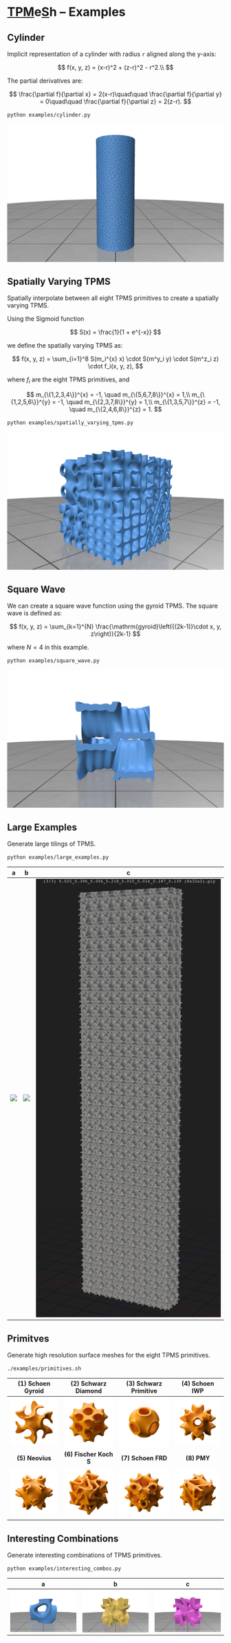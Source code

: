 # <ins>TPM</ins>e<ins>S</ins>h – Examples

## Cylinder

Implicit representation of a cylinder with radius `r` aligned along the y-axis:

$$
f(x, y, z) = (x-r)^2 + (z-r)^2 - r^2.\\
$$

The partial derivatives are:

$$
\frac{\partial f}{\partial x} = 2(x-r)\quad\quad
\frac{\partial f}{\partial y} = 0\quad\quad
\frac{\partial f}{\partial z} = 2(z-r).
$$

```bash
python examples/cylinder.py
```

![Cylinder](../assets/examples/cylinder.png)

## Spatially Varying TPMS

Spatially interpolate between all eight TPMS primitives to create a spatially varying TPMS.

Using the Sigmoid function

$$
S(x) = \frac{1}{1 + e^{-x}}
$$

we define the spatially varying TPMS as:

$$
f(x, y, z) = \sum_{i=1}^8 S(m_i^{x} x) \cdot S(m^y_i y) \cdot S(m^z_i z) \cdot f_i(x, y, z),
$$

where $f_i$ are the eight TPMS primitives, and

$$
m_{\{1,2,3,4\}}^{x} = -1, \quad m_{\{5,6,7,8\}}^{x} = 1,\\
m_{\{1,2,5,6\}}^{y} = -1, \quad m_{\{2,3,7,8\}}^{y} = 1,\\
m_{\{1,3,5,7\}}^{z} = -1, \quad m_{\{2,4,6,8\}}^{z} = 1.
$$

```bash
python examples/spatially_varying_tpms.py
```

![Spatially Varying TPMS](../assets/examples/spatially_varying_tpms.png)

## Square Wave

We can create a square wave function using the gyroid TPMS. The square wave is defined as:

$$
f(x, y, z) = \sum_{k=1}^{N} \frac{\mathrm{gyroid}\left({(2k-1)}\cdot x, y, z\right)}{2k-1}
$$

where $N=4$ in this example.

```bash
python examples/square_wave.py
```

![Square Wave](../assets/examples/square_wave.png)

## Large Examples

Generate large tilings of TPMS.

```bash
python examples/large_examples.py
```

| a | b | c |
| :---: | :---: | :---: |
| ![](../assets/examples/large_a.png) | ![](../assets/examples/large_b.png) | ![](../assets/examples/large_c.png) |

## Primitves

Generate high resolution surface meshes for the eight TPMS primitives.
```bash
./examples/primitives.sh
```

<!-- 4x2 Tables of Images for TPMS primitives -->
| (1) Schoen Gyroid | (2) Schwarz Diamond | (3) Schwarz Primitive | (4) Schoen IWP |
| :---: | :---: | :---: | :---: |
| ![Primitive 0](../assets/primitives/0.png) | ![Primitive 1](../assets/primitives/1.png) | ![Primitive 2](../assets/primitives/2.png) | ![Primitive 3](../assets/primitives/3.png) |
| **(5) Neovius** | **(6) Fischer Koch S** | **(7) Schoen FRD** | **(8) PMY** |
| ![Primitive 4](../assets/primitives/4.png) | ![Primitive 5](../assets/primitives/5.png) | ![Primitive 6](../assets/primitives/6.png) | ![Primitive 7](../assets/primitives/7.png) |

## Interesting Combinations

Generate interesting combinations of TPMS primitives.

```bash
python examples/interesting_combos.py
```

| a | b | c |
| :---: | :---: | :---: |
| ![](../assets/examples/interesting_a.png) | ![](../assets/examples/interesting_b.png) | ![](../assets/examples/interesting_c.png) |